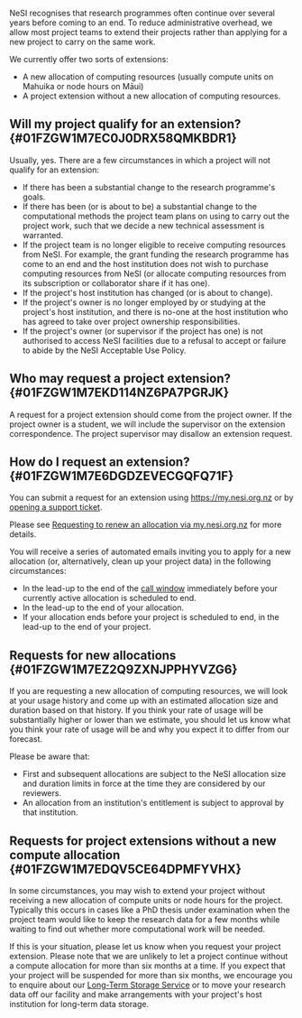 NeSI recognises that research programmes often continue over several
years before coming to an end. To reduce administrative overhead, we
allow most project teams to extend their projects rather than applying
for a new project to carry on the same work.

We currently offer two sorts of extensions:

-   A new allocation of computing resources (usually compute units on
    Mahuika or node hours on Māui)
-   A project extension without a new allocation of computing resources.

## Will my project qualify for an extension? {#01FZGW1M7EC0J0DRX58QMKBDR1}

Usually, yes. There are a few circumstances in which a project will not
qualify for an extension:

-   If there has been a substantial change to the research programme\'s
    goals.
-   If there has been (or is about to be) a substantial change to the
    computational methods the project team plans on using to carry out
    the project work, such that we decide a new technical assessment is
    warranted.
-   If the project team is no longer eligible to receive computing
    resources from NeSI. For example, the grant funding the research
    programme has come to an end and the host institution does not wish
    to purchase computing resources from NeSI (or allocate computing
    resources from its subscription or collaborator share if it has
    one).
-   If the project\'s host institution has changed (or is about to
    change).
-   If the project\'s owner is no longer employed by or studying at the
    project\'s host institution, and there is no-one at the host
    institution who has agreed to take over project ownership
    responsibilities.
-   If the project\'s owner (or supervisor if the project has one) is
    not authorised to access NeSI facilities due to a refusal to accept
    or failure to abide by the NeSI Acceptable Use Policy.

## Who may request a project extension? {#01FZGW1M7EKD114NZ6PA7PGRJK}

A request for a project extension should come from the project owner. If
the project owner is a student, we will include the supervisor on the
extension correspondence. The project supervisor may disallow an
extension request.

## How do I request an extension? {#01FZGW1M7E6DGDZEVECGQFQ71F}

You can submit a request for an extension using <https://my.nesi.org.nz>
or by [opening a support
ticket](https://support.nesi.org.nz/hc/requests/new).

Please see [Requesting to renew an allocation via
my.nesi.org.nz](https://support.nesi.org.nz/hc/en-gb/articles/4600222769295)
for more details.

You will receive a series of automated emails inviting you to apply for
a new allocation (or, alternatively, clean up your project data) in the
following circumstances:

-   In the lead-up to the end of the [call
    window](https://www.nesi.org.nz/news/2018/04/new-application-process-merit-postgraduate-allocations)
    immediately before your currently active allocation is scheduled to
    end.
-   In the lead-up to the end of your allocation.
-   If your allocation ends before your project is scheduled to end, in
    the lead-up to the end of your project.

## Requests for new allocations {#01FZGW1M7EZ2Q9ZXNJPPHYVZG6}

If you are requesting a new allocation of computing resources, we will
look at your usage history and come up with an estimated allocation size
and duration based on that history. If you think your rate of usage will
be substantially higher or lower than we estimate, you should let us
know what you think your rate of usage will be and why you expect it to
differ from our forecast.

Please be aware that:

-   First and subsequent allocations are subject to the NeSI allocation
    size and duration limits in force at the time they are considered by
    our reviewers.
-   An allocation from an institution\'s entitlement is subject to
    approval by that institution.

## Requests for project extensions without a new compute allocation {#01FZGW1M7EDQV5CE64DPMFYVHX}

In some circumstances, you may wish to extend your project without
receiving a new allocation of compute units or node hours for the
project. Typically this occurs in cases like a PhD thesis under
examination when the project team would like to keep the research data
for a few months while waiting to find out whether more computational
work will be needed.

If this is your situation, please let us know when you request your
project extension. Please note that we are unlikely to let a project
continue without a compute allocation for more than six months at a
time. If you expect that your project will be suspended for more than
six months, we encourage you to enquire about our [Long-Term Storage
Service](https://support.nesi.org.nz/hc/en-gb/articles/360001169956) or
to move your research data off our facility and make arrangements with
your project\'s host institution for long-term data storage.

 
